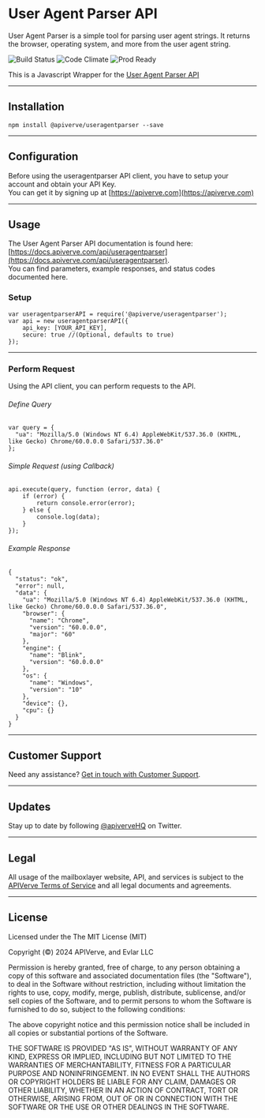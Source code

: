 User Agent Parser API
============

User Agent Parser is a simple tool for parsing user agent strings. It returns the browser, operating system, and more from the user agent string.

![Build Status](https://img.shields.io/badge/build-passing-green)
![Code Climate](https://img.shields.io/badge/maintainability-B-purple)
![Prod Ready](https://img.shields.io/badge/production-ready-blue)

This is a Javascript Wrapper for the [User Agent Parser API](https://apiverve.com/marketplace/api/useragentparser)

---

## Installation
	npm install @apiverve/useragentparser --save

---

## Configuration

Before using the useragentparser API client, you have to setup your account and obtain your API Key.  
You can get it by signing up at [https://apiverve.com](https://apiverve.com)

---

## Usage

The User Agent Parser API documentation is found here: [https://docs.apiverve.com/api/useragentparser](https://docs.apiverve.com/api/useragentparser).  
You can find parameters, example responses, and status codes documented here.

### Setup

```
var useragentparserAPI = require('@apiverve/useragentparser');
var api = new useragentparserAPI({
    api_key: [YOUR_API_KEY],
    secure: true //(Optional, defaults to true)
});
```

---


### Perform Request
Using the API client, you can perform requests to the API.

###### Define Query

```
var query = {
  "ua": "Mozilla/5.0 (Windows NT 6.4) AppleWebKit/537.36.0 (KHTML, like Gecko) Chrome/60.0.0.0 Safari/537.36.0"
};
```

###### Simple Request (using Callback)

```
api.execute(query, function (error, data) {
    if (error) {
        return console.error(error);
    } else {
        console.log(data);
    }
});
```

###### Example Response

```
{
  "status": "ok",
  "error": null,
  "data": {
    "ua": "Mozilla/5.0 (Windows NT 6.4) AppleWebKit/537.36.0 (KHTML, like Gecko) Chrome/60.0.0.0 Safari/537.36.0",
    "browser": {
      "name": "Chrome",
      "version": "60.0.0.0",
      "major": "60"
    },
    "engine": {
      "name": "Blink",
      "version": "60.0.0.0"
    },
    "os": {
      "name": "Windows",
      "version": "10"
    },
    "device": {},
    "cpu": {}
  }
}
```

---

## Customer Support

Need any assistance? [Get in touch with Customer Support](https://apiverve.com/contact).

---

## Updates
Stay up to date by following [@apiverveHQ](https://twitter.com/apiverveHQ) on Twitter.

---

## Legal

All usage of the mailboxlayer website, API, and services is subject to the [APIVerve Terms of Service](https://apiverve.com/terms) and all legal documents and agreements.

---

## License
Licensed under the The MIT License (MIT)

Copyright (&copy;) 2024 APIVerve, and Evlar LLC

Permission is hereby granted, free of charge, to any person obtaining a copy of this software and associated documentation files (the "Software"), to deal in the Software without restriction, including without limitation the rights to use, copy, modify, merge, publish, distribute, sublicense, and/or sell copies of the Software, and to permit persons to whom the Software is furnished to do so, subject to the following conditions:

The above copyright notice and this permission notice shall be included in all copies or substantial portions of the Software.

THE SOFTWARE IS PROVIDED "AS IS", WITHOUT WARRANTY OF ANY KIND, EXPRESS OR IMPLIED, INCLUDING BUT NOT LIMITED TO THE WARRANTIES OF MERCHANTABILITY, FITNESS FOR A PARTICULAR PURPOSE AND NONINFRINGEMENT. IN NO EVENT SHALL THE AUTHORS OR COPYRIGHT HOLDERS BE LIABLE FOR ANY CLAIM, DAMAGES OR OTHER LIABILITY, WHETHER IN AN ACTION OF CONTRACT, TORT OR OTHERWISE, ARISING FROM, OUT OF OR IN CONNECTION WITH THE SOFTWARE OR THE USE OR OTHER DEALINGS IN THE SOFTWARE.